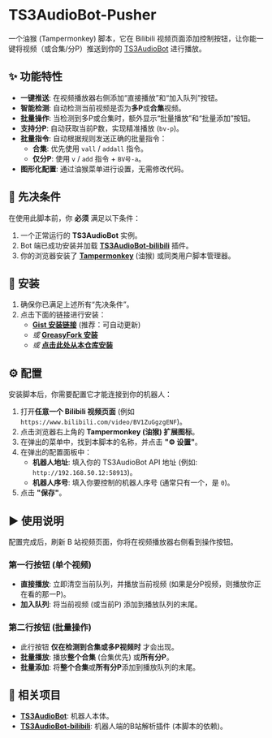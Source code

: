 # TS3AudioBot-Pusher

一个油猴 (Tampermonkey) 脚本，它在 Bilibili 视频页面添加控制按钮，让你能一键将视频（或合集/分P）推送到你的 [TS3AudioBot](https://github.com/Splamy/TS3AudioBot) 进行播放。

## ✨ 功能特性

* **一键推送**: 在视频播放器右侧添加“直接播放”和“加入队列”按钮。
* **智能检测**: 自动检测当前视频是否为**多P**或**合集**视频。
* **批量操作**: 当检测到多P或合集时，额外显示“批量播放”和“批量添加”按钮。
* **支持分P**: 自动获取当前P数，实现精准播放 (`bv-p`)。
* **批量指令**: 自动根据规则发送正确的批量指令：
    * **合集**: 优先使用 `vall` / `addall` 指令。
    * **仅分P**: 使用 `v` / `add` 指令 + `BV号-a`。
* **图形化配置**: 通过油猴菜单进行设置，无需修改代码。

## 🧩 先决条件

在使用此脚本前，你 **必须** 满足以下条件：

1.  一个正常运行的 **TS3AudioBot** 实例。
2.  Bot 端已成功安装并加载 [**TS3AudioBot-bilibili**](https://github.com/HuxiaoRoar/TS3AudioBot-bilibili) 插件。
3.  你的浏览器安装了 [**Tampermonkey**](https://www.tampermonkey.net/) (油猴) 或同类用户脚本管理器。

## 🚀 安装

1.  确保你已满足上述所有“先决条件”。
2.  点击下面的链接进行安装：
    * **[Gist 安装链接](https://gist.github.com/HuxiaoRoar/84906305e947b6a60b43e76b62031369/raw/a7bf506690618cb450eff13ad8ae352663cbbb3c/TS3AudioBot-Pusher.user.js)** (推荐：可自动更新)
    * *或* **[GreasyFork 安装]([https://greasyfork.org/zh-CN/scripts/your-script-id](https://greasyfork.org/zh-CN/scripts/553983-b%E7%AB%99%E9%9F%B3%E9%A2%91%E4%B8%80%E9%94%AE%E6%8E%A8%E9%80%81-ts3audiobot))**
    * *或* **[点击此处从本仓库安装](https://github.com/HuxiaoRoar/TS3AudioBot-Pusher/TS3AudioBot-Pusher.user.js)**

## ⚙️ 配置

安装脚本后，你需要配置它才能连接到你的机器人：

1.  打开**任意一个 Bilibili 视频页面** (例如 `https://www.bilibili.com/video/BV1ZuGgzgENF`)。
2.  点击浏览器右上角的 **Tampermonkey (油猴) 扩展图标**。
3.  在弹出的菜单中，找到本脚本的名称，并点击 **"⚙️ 设置"**。
4.  在弹出的配置面板中：
    * **机器人地址**: 填入你的 TS3AudioBot API 地址 (例如: `http://192.168.50.12:58913`)。
    * **机器人序号**: 填入你要控制的机器人序号 (通常只有一个，是 `0`)。
5.  点击 **"保存"**。

## ▶️ 使用说明

配置完成后，刷新 B 站视频页面，你将在视频播放器右侧看到操作按钮。

### 第一行按钮 (单个视频)

* **直接播放**: 立即清空当前队列，并播放当前视频 (如果是分P视频，则播放你正在看的那一P)。
* **加入队列**: 将当前视频 (或当前P) 添加到播放队列的末尾。

### 第二行按钮 (批量操作)

* 此行按钮 **仅在检测到合集或多P视频时** 才会出现。
* **批量播放**: 播放**整个合集** (合集优先) 或**所有分P**。
* **批量添加**: 将**整个合集**或**所有分P**添加到播放队列的末尾。

## 🤝 相关项目

* [**TS3AudioBot**](https://github.com/Splamy/TS3AudioBot): 机器人本体。
* [**TS3AudioBot-bilibili**](https://github.com/HuxiaoRoar/TS3AudioBot-bilibili): 机器人端的B站解析插件 (本脚本的依赖)。
